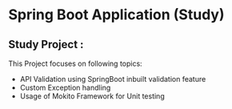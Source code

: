 # Spring Boot Application (Study)

## Study Project :

This Project focuses on following topics:

* 	API Validation using SpringBoot inbuilt validation feature
* 	Custom Exception handling
* 	Usage of Mokito Framework for Unit testing